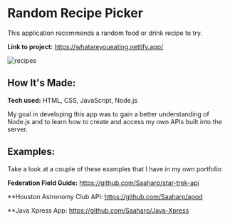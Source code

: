 # Random Recipe Picker
This application recommends a random food or drink recipe to try.

**Link to project:** https://whatareyoueating.netlify.app/

![recipes](https://user-images.githubusercontent.com/102547132/206805930-3464bfac-10e6-4156-ba87-681798c51400.gif)

## How It's Made:

**Tech used:** HTML, CSS, JavaScript, Node.js

My goal in developing this app was to gain a better understanding of Node.js and to learn how to create and access my own APIs built into the server.
 

## Examples:
Take a look at a couple of these examples that I have in my own portfolio:

**Federation Field Guide:** https://github.com/Saaharp/star-trek-api

**Houston Astronomy Club API: https://github.com/Saaharp/apod

**Java Xpress App: https://github.com/Saaharp/Java-Xpress
